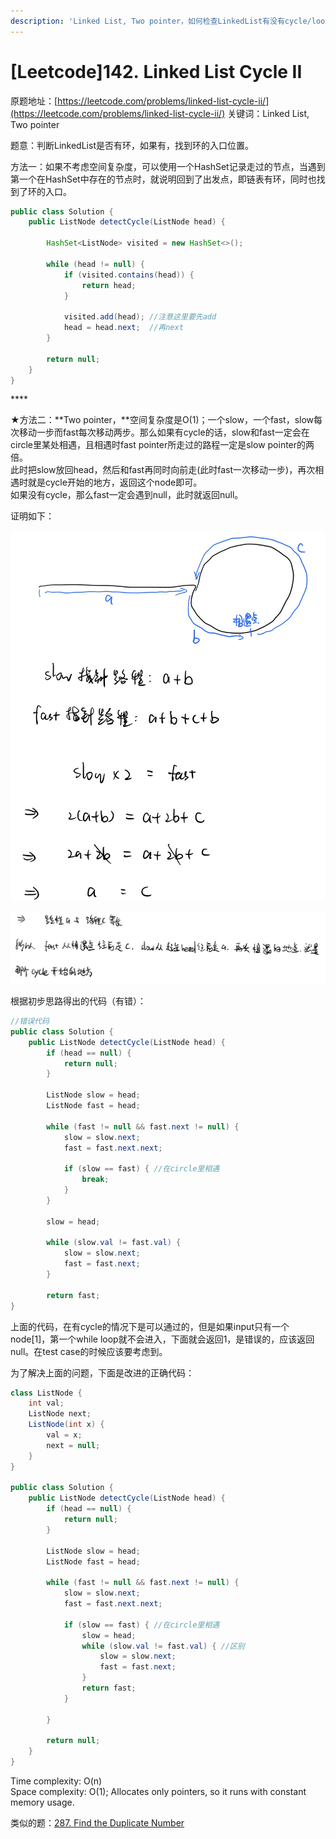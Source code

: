 ```yaml
---
description: 'Linked List, Two pointer，如何检查LinkedList有没有cycle/loop'
---
```


# \[Leetcode\]142. Linked List Cycle II

原题地址：[https://leetcode.com/problems/linked-list-cycle-ii/](https://leetcode.com/problems/linked-list-cycle-ii/) 关键词：Linked List, Two pointer

题意：判断LinkedList是否有环，如果有，找到环的入口位置。



方法一：如果不考虑空间复杂度，可以使用一个HashSet记录走过的节点，当遇到第一个在HashSet中存在的节点时，就说明回到了出发点，即链表有环，同时也找到了环的入口。

```java
public class Solution {
    public ListNode detectCycle(ListNode head) {
        
        HashSet<ListNode> visited = new HashSet<>();
        
        while (head != null) {     
            if (visited.contains(head)) {
                return head;  
            }             
                        
            visited.add(head); //注意这里要先add
            head = head.next;  //再next 
        }
        
        return null;
    }
}
```

\*\*\*\*

★方法二：**Two pointer，**空间复杂度是O\(1\)；一个slow，一个fast，slow每次移动一步而fast每次移动两步。那么如果有cycle的话，slow和fast一定会在circle里某处相遇，且相遇时fast pointer所走过的路程一定是slow pointer的两倍。  
此时把slow放回head，然后和fast再同时向前走\(此时fast一次移动一步\)，再次相遇时就是cycle开始的地方，返回这个node即可。  
如果没有cycle，那么fast一定会遇到null，此时就返回null。

证明如下：

![](../.gitbook/assets/img_6044.jpg)

![](../.gitbook/assets/img_6047.jpg)



根据初步思路得出的代码（有错）：

```java
//错误代码
public class Solution {
    public ListNode detectCycle(ListNode head) {
        if (head == null) {
            return null;
        }
        
        ListNode slow = head;
        ListNode fast = head;
        
        while (fast != null && fast.next != null) {
            slow = slow.next;
            fast = fast.next.next;
            
            if (slow == fast) { //在circle里相遇
                break;
            }
        }
        
        slow = head;
        
        while (slow.val != fast.val) {
            slow = slow.next;
            fast = fast.next;
        }
        
        return fast;
}
```

上面的代码，在有cycle的情况下是可以通过的，但是如果input只有一个node\[1\]，第一个while loop就不会进入，下面就会返回1，是错误的，应该返回null。在test case的时候应该要考虑到。

为了解决上面的问题，下面是改进的正确代码：

```java
class ListNode {
    int val;
    ListNode next;
    ListNode(int x) {
        val = x;
        next = null;
    }
}

public class Solution {
    public ListNode detectCycle(ListNode head) {
        if (head == null) {
            return null;
        }
        
        ListNode slow = head;
        ListNode fast = head;
        
        while (fast != null && fast.next != null) {
            slow = slow.next;
            fast = fast.next.next;
            
            if (slow == fast) { //在circle里相遇
                slow = head;
                while (slow.val != fast.val) { //区别
                    slow = slow.next;
                    fast = fast.next;
                }             
                return fast;
            }
            
        }    
        
        return null;
    }
}
```

Time complexity: O\(n\)  
Space complexity: O\(1\); Allocates only pointers, so it runs with constant memory usage.



类似的题：[287. Find the Duplicate Number](https://bhnigw.gitbook.io/leetcode/leetcode-287.-find-the-duplicate-number)




